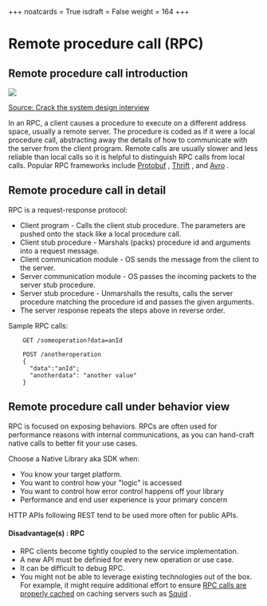 +++
noatcards = True
isdraft = False
weight = 164
+++
# Remote procedure call (RPC) 

## Remote procedure call introduction

![](https://camo.githubusercontent.com/1a3d7771c0b0a7816d0533fffeb6eeeb442d9945/687474703a2f2f692e696d6775722e636f6d2f6946344d6b62352e706e67) 

[Source: Crack the system design interview](http://www.puncsky.com/blog/2016/02/14/crack-the-system-design-interview/)

In an RPC, a client causes a procedure to execute on a different address space, usually a remote server. The procedure is coded as if it were a local procedure call, abstracting away the details of how to communicate with the server from the client program. Remote calls are usually slower and less reliable than local calls so it is helpful to distinguish RPC calls from local calls. Popular RPC frameworks include [Protobuf](https://developers.google.com/protocol-buffers/) , [Thrift](https://thrift.apache.org/) , and [Avro](https://avro.apache.org/docs/current/) .

## Remote procedure call in detail 
RPC is a request-response protocol:

- Client program - Calls the client stub procedure. The parameters are pushed onto the stack like a local procedure call.
- Client stub procedure - Marshals (packs) procedure id and arguments into a request message.
- Client communication module - OS sends the message from the client to the server.
- Server communication module - OS passes the incoming packets to the server stub procedure.
- Server stub procedure - Unmarshalls the results, calls the server procedure matching the procedure id and passes the given arguments.
- The server response repeats the steps above in reverse order.

Sample RPC calls:
```
    GET /someoperation?data=anId
    
    POST /anotheroperation
    {
      "data":"anId";
      "anotherdata": "another value"
    }
```

## Remote procedure call under behavior view 

RPC is focused on exposing behaviors. RPCs are often used for performance reasons with internal communications, as you can hand-craft native calls to better fit your use cases.

Choose a Native Library aka SDK when:

- You know your target platform.
- You want to control how your "logic" is accessed
- You want to control how error control happens off your library
- Performance and end user experience is your primary concern

HTTP APIs following REST tend to be used more often for public APIs.

#### Disadvantage(s) : RPC

- RPC clients become tightly coupled to the service implementation.
- A new API must be definied for every new operation or use case.
- It can be difficult to debug RPC.
- You might not be able to leverage existing technologies out of the box. For example, it might require additional effort to ensure [RPC calls are properly cached](http://etherealbits.com/2012/12/debunking-the-myths-of-rpc-rest/)  on caching servers such as [Squid](http://www.squid-cache.org/) .